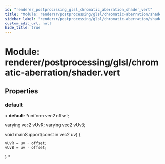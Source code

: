 ```yaml
---
id: "renderer_postprocessing_glsl_chromatic_aberration_shader_vert"
title: "Module: renderer/postprocessing/glsl/chromatic-aberration/shader.vert"
sidebar_label: "renderer/postprocessing/glsl/chromatic-aberration/shader.vert"
custom_edit_url: null
hide_title: true
---
```


# Module: renderer/postprocessing/glsl/chromatic-aberration/shader.vert

## Properties

### default

• **default**: *uniform vec2 offset;

varying vec2 vUvR;
varying vec2 vUvB;

void mainSupport(const in vec2 uv) {

	vUvR = uv + offset;
	vUvB = uv - offset;

}
*
